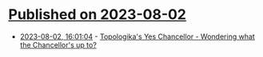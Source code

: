 # [Published on 2023-08-02](index.md)

* [2023-08-02, 16:01:04](https://lobste.rs/s/njwhbt/topologika_s_yes_chancellor_wondering) - [Topologika's Yes Chancellor - Wondering what the Chancellor's up to?](https://computeradsfromthepast.substack.com/p/topologikas-yes-chancellor)
